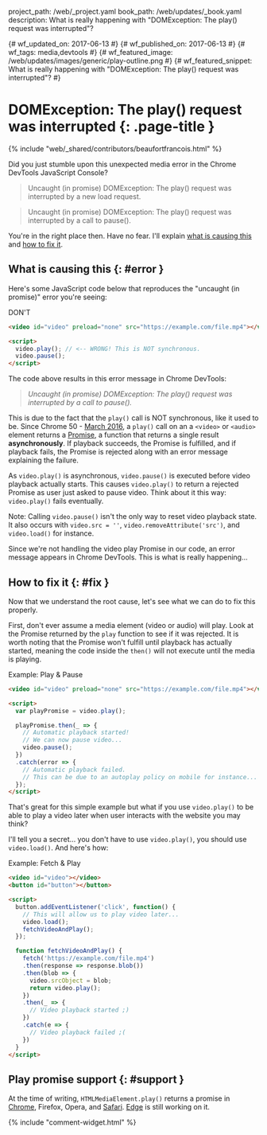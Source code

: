 project_path: /web/_project.yaml
book_path: /web/updates/_book.yaml
description: What is really happening with "DOMException: The play() request was interrupted"?

{# wf_updated_on: 2017-06-13 #}
{# wf_published_on: 2017-06-13 #}
{# wf_tags: media,devtools #}
{# wf_featured_image: /web/updates/images/generic/play-outline.png #}
{# wf_featured_snippet: What is really happening with "DOMException: The play() request was interrupted"? #}

# DOMException: The play() request was interrupted {: .page-title }

{% include "web/_shared/contributors/beaufortfrancois.html" %}

Did you just stumble upon this unexpected media error in the Chrome DevTools
JavaScript Console?

<blockquote class="warning">
Uncaught (in promise) DOMException: The play() request was interrupted by a new
load request.
</blockquote>

<blockquote class="warning">
Uncaught (in promise) DOMException: The play() request was interrupted by a
call to pause().
</blockquote>

You're in the right place then. Have no fear. I'll explain [what is causing
this](#error) and [how to fix it](#fix).

## What is causing this {: #error }

Here's some JavaScript code below that reproduces the "uncaught (in promise)"
error you're seeing:

<span class="compare-worse">DON'T</span>
```html
<video id="video" preload="none" src="https://example.com/file.mp4"></video>

<script>
  video.play(); // <-- WRONG! This is NOT synchronous.
  video.pause();
</script>
```

The code above results in this error message in Chrome DevTools: 

> _Uncaught (in promise) DOMException: The play() request was interrupted by a
> call to pause()._

This is due to the fact that the `play()` call is NOT synchronous, like it used
to be. Since Chrome 50 - [March 2016], a `play()` call on an a `<video>` or
`<audio>` element returns a [Promise], a function that returns a single result
**asynchronously**. If playback succeeds, the Promise is fulfilled, and if
playback fails, the Promise is rejected along with an error message explaining
the failure.

As `video.play()` is asynchronous, `video.pause()` is executed before
video playback actually starts. This causes `video.play()` to return a rejected
Promise as user just asked to pause video. Think about it this way:
`video.play()` fails eventually.

Note: Calling `video.pause()` isn't the only way to reset video playback state.
It also occurs with `video.src = ''`, `video.removeAttribute('src')`, and
`video.load()` for instance.

Since we're not handling the video play Promise in our code, an error message
appears in Chrome DevTools. This is what is really happening...

## How to fix it {: #fix }

Now that we understand the root cause, let's see what we can do to fix this
properly.

First, don't ever assume a media element (video or audio) will play. Look at
the Promise returned by the `play` function to see if it was rejected. It is
worth noting that the Promise won't fulfill until playback has actually
started, meaning the code inside the `then()` will not execute until the media
is playing.

<span class="compare-better">Example: Play & Pause</span>
```html
<video id="video" preload="none" src="https://example.com/file.mp4"></video>

<script>
  var playPromise = video.play();

  playPromise.then(_ => {
    // Automatic playback started!
    // We can now pause video...
    video.pause();
  })
  .catch(error => {
    // Automatic playback failed.
    // This can be due to an autoplay policy on mobile for instance...
  });
</script>
```

That's great for this simple example but what if you use `video.play()` to be
able to play a video later when user interacts with the website you may think?

I'll tell you a secret... you don't have to use `video.play()`, you should use
`video.load()`. And here's how:

<span class="compare-better">Example: Fetch & Play</span>
```html
<video id="video"></video>
<button id="button"></button>

<script>
  button.addEventListener('click', function() {
    // This will allow us to play video later...
    video.load();
    fetchVideoAndPlay();
  });

  function fetchVideoAndPlay() {
    fetch('https://example.com/file.mp4')
    .then(response => response.blob())
    .then(blob => {
      video.srcObject = blob;
      return video.play();
    })
    .then(_ => {
      // Video playback started ;)
    })
    .catch(e => {
      // Video playback failed ;(
    })
  }
</script>
```

## Play promise support {: #support }

At the time of writing, `HTMLMediaElement.play()` returns a promise in
[Chrome], Firefox, Opera, and [Safari]. [Edge] is still working on it.

{% include "comment-widget.html" %}

[Promise]: /web/fundamentals/getting-started/primers/promises
[March 2016]: /web/updates/2016/03/play-returns-promise
[Chrome]: https://www.chromestatus.com/feature/5920584248590336
[Safari]: https://webkit.org/blog/7734/auto-play-policy-changes-for-macos/
[Edge]: https://developer.microsoft.com/en-us/microsoft-edge/platform/issues/11998448/
